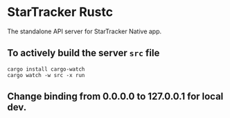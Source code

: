 # StarTracker Rustc

The standalone API server for StarTracker Native app.

## To actively build the server ```src``` file
```shell
cargo install cargo-watch
cargo watch -w src -x run
```

## Change binding from 0.0.0.0 to 127.0.0.1 for local dev.